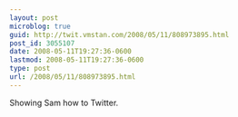 ```yaml
---
layout: post
microblog: true
guid: http://twit.vmstan.com/2008/05/11/808973895.html
post_id: 3055107
date: 2008-05-11T19:27:36-0600
lastmod: 2008-05-11T19:27:36-0600
type: post
url: /2008/05/11/808973895.html
---
```

Showing Sam how to Twitter.
